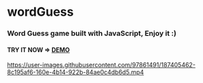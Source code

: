 # wordGuess
### <p> Word Guess game built with JavaScript, Enjoy it :)<p>
#### <p>TRY IT NOW => <a href="https://wordguess-mhmdmnsouri.netlify.app/" target="_blank">DEMO</a>

https://user-images.githubusercontent.com/97861491/187405462-8c195af6-160e-4b14-922b-84ae0c4db6d5.mp4


